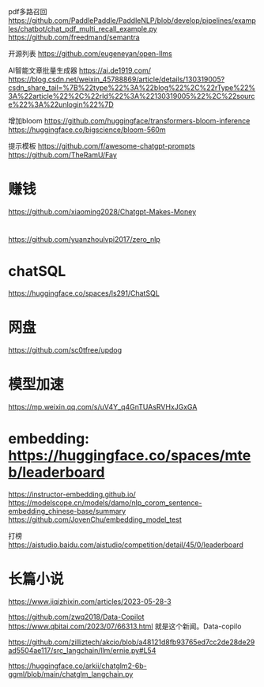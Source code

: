 pdf多路召回
https://github.com/PaddlePaddle/PaddleNLP/blob/develop/pipelines/examples/chatbot/chat_pdf_multi_recall_example.py
https://github.com/freedmand/semantra

开源列表
https://github.com/eugeneyan/open-llms

AI智能文章批量生成器
https://ai.de1919.com/
https://blog.csdn.net/weixin_45788869/article/details/130319005?csdn_share_tail=%7B%22type%22%3A%22blog%22%2C%22rType%22%3A%22article%22%2C%22rId%22%3A%22130319005%22%2C%22source%22%3A%22unlogin%22%7D

增加bloom
https://github.com/huggingface/transformers-bloom-inference
https://huggingface.co/bigscience/bloom-560m


提示模板
https://github.com/f/awesome-chatgpt-prompts
https://github.com/TheRamU/Fay


# 赚钱
https://github.com/xiaoming2028/Chatgpt-Makes-Money

#
https://github.com/yuanzhoulvpi2017/zero_nlp

# chatSQL
https://huggingface.co/spaces/ls291/ChatSQL

# 网盘
https://github.com/sc0tfree/updog

# 模型加速
https://mp.weixin.qq.com/s/uV4Y_q4GnTUAsRVHxJGxGA

# embedding: https://huggingface.co/spaces/mteb/leaderboard
https://instructor-embedding.github.io/
https://modelscope.cn/models/damo/nlp_corom_sentence-embedding_chinese-base/summary
https://github.com/JovenChu/embedding_model_test

打榜
https://aistudio.baidu.com/aistudio/competition/detail/45/0/leaderboard

# 长篇小说
https://www.jiqizhixin.com/articles/2023-05-28-3


https://github.com/zwq2018/Data-Copilot
https://www.qbitai.com/2023/07/66313.html  就是这个新闻。Data-copilo


https://github.com/zilliztech/akcio/blob/a48121d8fb93765ed7cc2de28de29ad5504ae117/src_langchain/llm/ernie.py#L54


https://huggingface.co/arkii/chatglm2-6b-ggml/blob/main/chatglm_langchain.py
